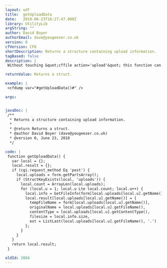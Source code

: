 ```yaml
---
layout: udf
title:  getUploadData
date:   2010-06-23T16:27:47.000Z
library: UtilityLib
argString: ""
author: David Boyer
authorEmail: dave@yougeezer.co.uk
version: 0
cfVersion: CF8
shortDescription: Returns a structure containing upload information.
tagBased: false
description: |
 Without touching &quot;cffile action='upload'&quot; this function can give you all the information you need about any uploads.  This includes the size, original name, temporary name, content type and extension.

returnValue: Returns a struct.

example: |
 <cfdump var="#getUploadData()#" />

args:


javaDoc: |
 /**
  * Returns a structure containing upload information.
  * 
  * @return Returns a struct. 
  * @author David Boyer (dave@yougeezer.co.uk) 
  * @version 0, June 23, 2010 
  */

code: |
 function getUploadData() {
   var local = {};
   local.result = {};
   if (cgi.request_method Eq 'post') {
     local.uploads = form.getPartsArray();
     if (StructKeyExists(local, 'uploads')) {
       local.count = ArrayLen(local.uploads);
       for (local.u = 1; local.u Lte local.count; local.u++) {
         local.info = GetFileInfo(form[local.uploads[local.u].getName()]);
         local.result[local.uploads[local.u].getName()] = {
           tempFileName = form[local.uploads[local.u].getName()],
           originalName = local.uploads[local.u].getFileName(),
           contentType = local.uploads[local.u].getContentType(),
           filesize = local.info.size,
           ext = ListLast(local.uploads[local.u].getFileName(), '.')
         };
       }
     }
   }
   return local.result;
 }

oldId: 2084
---
```


